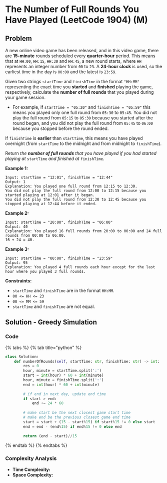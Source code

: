 # The Number of Full Rounds You Have Played \(LeetCode 1904\) \(M\)

## Problem

A new online video game has been released, and in this video game, there are **15-minute** rounds scheduled every **quarter-hour** period. This means that at `HH:00`, `HH:15`, `HH:30` and `HH:45`, a new round starts, where `HH` represents an integer number from `00` to `23`. A **24-hour clock** is used, so the earliest time in the day is `00:00` and the latest is `23:59`.

Given two strings `startTime` and `finishTime` in the format `"HH:MM"` representing the exact time you **started** and **finished** playing the game, respectively, calculate the **number of full rounds** that you played during your game session.

* For example, if `startTime = "05:20"` and `finishTime = "05:59"` this means you played only one full round from `05:30` to `05:45`. You did not play the full round from `05:15` to `05:30` because you started after the round began, and you did not play the full round from `05:45` to `06:00` because you stopped before the round ended.

If `finishTime` is **earlier** than `startTime`, this means you have played overnight \(from `startTime` to the midnight and from midnight to `finishTime`\).

Return _the **number of full rounds** that you have played if you had started playing at_ `startTime` _and finished at_ `finishTime`.

**Example 1:**

```text
Input: startTime = "12:01", finishTime = "12:44"
Output: 1
Explanation: You played one full round from 12:15 to 12:30.
You did not play the full round from 12:00 to 12:15 because you started playing at 12:01 after it began.
You did not play the full round from 12:30 to 12:45 because you stopped playing at 12:44 before it ended.
```

**Example 2:**

```text
Input: startTime = "20:00", finishTime = "06:00"
Output: 40
Explanation: You played 16 full rounds from 20:00 to 00:00 and 24 full rounds from 00:00 to 06:00.
16 + 24 = 40.
```

**Example 3:**

```text
Input: startTime = "00:00", finishTime = "23:59"
Output: 95
Explanation: You played 4 full rounds each hour except for the last hour where you played 3 full rounds.
```

**Constraints:**

* `startTime` and `finishTime` are in the format `HH:MM`.
* `00 <= HH <= 23`
* `00 <= MM <= 59`
* `startTime` and `finishTime` are not equal.

## Solution - Greedy Simulation

### Code

{% tabs %}
{% tab title="python" %}
```python
class Solution:
    def numberOfRounds(self, startTime: str, finishTime: str) -> int:
        res = 0
        hour, minute = startTime.split(':')
        start = int(hour) * 60 + int(minute)
        hour, minute = finishTime.split(':')
        end = int(hour) * 60 + int(minute)
        
        # if end in next day, update end time
        if start > end:
            end += 24 * 60
        
        # make start be the next closest game start time
        # make end be the previous closest game end time
        start = start + (15 - start%15) if start%15 != 0 else start
        end = end - (end%15) if end%15 != 0 else end
        
        return (end - start)//15
```
{% endtab %}
{% endtabs %}

### Complexity Analysis

* **Time Complexity:**
* **Space Complexity:**

